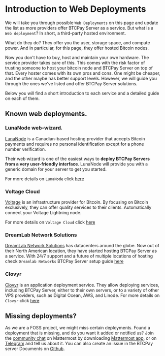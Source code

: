 # Introduction to Web Deployments

We will take you through possible `Web Deployments` on this page and update the list as more providers offer BTCPay Server as a service.
But what is a `Web deployment`?
In short, a third-party hosted environment.

What do they do? They offer you the user, storage space, and compute power.
And in particular, for this page, they offer hosted Bitcoin nodes.

Now you don't have to buy, host and maintain your own hardware. The service provider takes care of this.
This comes with the risk factor of trusting someone to host your bitcoin node and BTCPay Server on top of that.
Every hoster comes with its own pros and cons. One might be cheaper, and the other maybe has better support levels.
However, we will guide you through the ones we've listed and offer BTCPay Server solutions.

Below you will find a short introduction to each service and a detailed guide on each of them.

## Known web deployments.

### LunaNode web-wizard.

[LunaNode](https://www.lunanode.com/) is a Canadian-based hosting provider that accepts Bitcoin payments and requires no personal identification except for a phone number verification.

Their web wizard is one of the easiest ways to **deploy BTCPay Servers from a very user-friendly interface**.
LunaNode will provide you with a generic domain for your server to get you started.

For more details on `LunaNode` click [here](./LunaNode.md)

### Voltage Cloud

[Voltage](https://www.voltage.cloud) is an infrastructure provider for Bitcoin.
By focusing on Bitcoin exclusively, they can offer quality services to their clients.
Automatically connect your Voltage Lightning node.

For more details on `Voltage Cloud` click [here](./voltagecloud.md)

### DreamLab Network Solutions

[DreamLab Network Solutions](https://dreamlabnetwork.solutions) has datacenters around the globe.
Now out of their North American location, they have started hosting BTCPay Server as a service.
With 24/7 support and a future of multiple locations of hosting check `Dreamlab Networks` BTCPay Server setup guide [here](./DreamlabNetwork.md)

### Clovyr

[Clovyr](https://clovyr.app/) is an application deployment service.
They allow deploying services, including BTCPay Server, either to their own servers, or to a variety of other VPS providers, such as Digital Ocean, AWS, and Linode.
For more details on `Clovyr` click [here](./Clovyr.md)

## Missing deployments?

As we are a FOSS project, we might miss certain deployments.
Found a deployment that is missing, and do you want it added or notified us?
Join the [community chat](https://chat.btcpayserver.org/) on Mattermost by downloading [Mattermost app](https://mattermost.com/download/), or on [Telegram](https://t.me/btcpayserver) and tell us about it.
You can also create an issue in the BTCPay server Documents on [Github](https://github.com/btcpayserver/btcpayserver-doc/issues).
